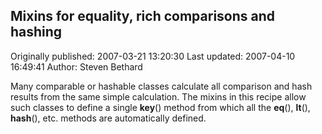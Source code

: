 ## Mixins for equality, rich comparisons and hashing 
Originally published: 2007-03-21 13:20:30 
Last updated: 2007-04-10 16:49:41 
Author: Steven Bethard 
 
Many comparable or hashable classes calculate all comparison and hash results from the same simple calculation. The mixins in this recipe allow such classes to define a single __key__() method from which all the __eq__(), __lt__(), __hash__(), etc. methods are automatically defined.